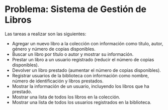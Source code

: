 # Problema: **Sistema de Gestión de Libros**

Las tareas a realizar son las siguientes:

- Agregar un nuevo libro a la colección con información como título, autor, género y número de copias disponibles.
- Buscar un libro por título o autor y mostrar su información.
- Prestar un libro a un usuario registrado (reducir el número de copias disponibles).
- Devolver un libro prestado (aumentar el número de copias disponibles).
- Registrar usuarios de la biblioteca con información como nombre, número de identificación y libros prestados.
- Mostrar la información de un usuario, incluyendo los libros que ha prestado.
- Mostrar una lista de todos los libros en la colección.
- Mostrar una lista de todos los usuarios registrados en la biblioteca.
